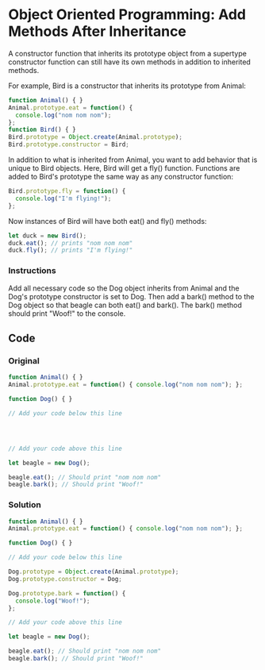 # Object Oriented Programming: Add Methods After Inheritance

A constructor function that inherits its prototype object from a supertype constructor function can still have its own methods in addition to inherited methods.

For example, Bird is a constructor that inherits its prototype from Animal:

```javascript
function Animal() { }
Animal.prototype.eat = function() {
  console.log("nom nom nom");
};
function Bird() { }
Bird.prototype = Object.create(Animal.prototype);
Bird.prototype.constructor = Bird;
```
In addition to what is inherited from Animal, you want to add behavior that is unique to Bird objects. Here, Bird will get a fly() function. Functions are added to Bird's prototype the same way as any constructor function:

```javascript
Bird.prototype.fly = function() {
  console.log("I'm flying!");
};
```
Now instances of Bird will have both eat() and fly() methods:

```javascript
let duck = new Bird();
duck.eat(); // prints "nom nom nom"
duck.fly(); // prints "I'm flying!"
```

### Instructions

Add all necessary code so the Dog object inherits from Animal and the Dog's prototype constructor is set to Dog. Then add a bark() method to the Dog object so that beagle can both eat() and bark(). The bark() method should print "Woof!" to the console.

## Code

### Original

```javascript
function Animal() { }
Animal.prototype.eat = function() { console.log("nom nom nom"); };

function Dog() { }

// Add your code below this line




// Add your code above this line

let beagle = new Dog();

beagle.eat(); // Should print "nom nom nom"
beagle.bark(); // Should print "Woof!"

```

### Solution

```javascript
function Animal() { }
Animal.prototype.eat = function() { console.log("nom nom nom"); };

function Dog() { }

// Add your code below this line

Dog.prototype = Object.create(Animal.prototype);
Dog.prototype.constructor = Dog;

Dog.prototype.bark = function() {
  console.log("Woof!");
};

// Add your code above this line

let beagle = new Dog();

beagle.eat(); // Should print "nom nom nom"
beagle.bark(); // Should print "Woof!"
```
